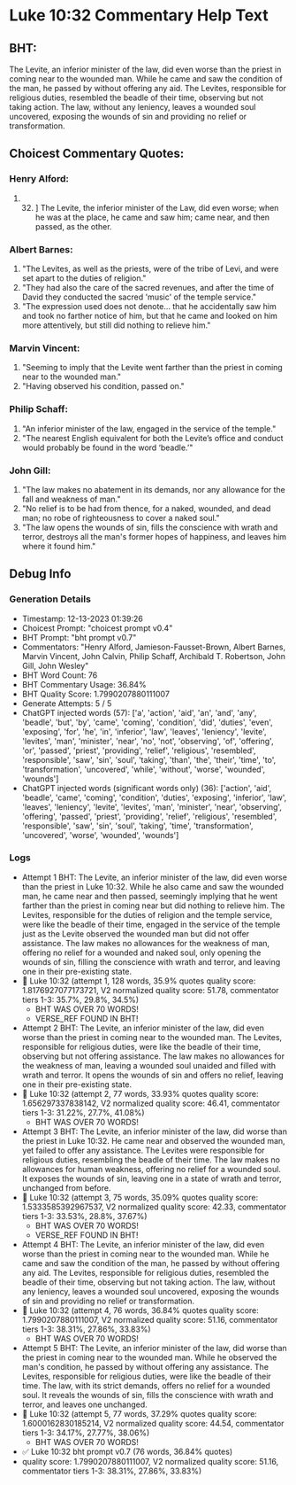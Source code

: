 # Luke 10:32 Commentary Help Text

## BHT:
The Levite, an inferior minister of the law, did even worse than the priest in coming near to the wounded man. While he came and saw the condition of the man, he passed by without offering any aid. The Levites, responsible for religious duties, resembled the beadle of their time, observing but not taking action. The law, without any leniency, leaves a wounded soul uncovered, exposing the wounds of sin and providing no relief or transformation.

## Choicest Commentary Quotes:
### Henry Alford:
1.  32. ] The Levite, the inferior minister of the Law, did even worse; when he was at the place, he came and saw him; came near, and then passed, as the other.


### Albert Barnes:
1. "The Levites, as well as the priests, were of the tribe of Levi, and were set apart to the duties of religion."
2. "They had also the care of the sacred revenues, and after the time of David they conducted the sacred 'music' of the temple service."
3. "The expression used does not denote... that he accidentally saw him and took no farther notice of him, but that he came and looked on him more attentively, but still did nothing to relieve him."

### Marvin Vincent:
1. "Seeming to imply that the Levite went farther than the priest in coming near to the wounded man." 
2. "Having observed his condition, passed on."

### Philip Schaff:
1. "An inferior minister of the law, engaged in the service of the temple."
2. "The nearest English equivalent for both the Levite’s office and conduct would probably be found in the word ‘beadle.’"

### John Gill:
1. "The law makes no abatement in its demands, nor any allowance for the fall and weakness of man."
2. "No relief is to be had from thence, for a naked, wounded, and dead man; no robe of righteousness to cover a naked soul."
3. "The law opens the wounds of sin, fills the conscience with wrath and terror, destroys all the man's former hopes of happiness, and leaves him where it found him."


## Debug Info
### Generation Details
- Timestamp: 12-13-2023 01:39:26
- Choicest Prompt: "choicest prompt v0.4"
- BHT Prompt: "bht prompt v0.7"
- Commentators: "Henry Alford, Jamieson-Fausset-Brown, Albert Barnes, Marvin Vincent, John Calvin, Philip Schaff, Archibald T. Robertson, John Gill, John Wesley"
- BHT Word Count: 76
- BHT Commentary Usage: 36.84%
- BHT Quality Score: 1.7990207880111007
- Generate Attempts: 5 / 5
- ChatGPT injected words (57):
	['a', 'action', 'aid', 'an', 'and', 'any', 'beadle', 'but', 'by', 'came', 'coming', 'condition', 'did', 'duties', 'even', 'exposing', 'for', 'he', 'in', 'inferior', 'law', 'leaves', 'leniency', 'levite', 'levites', 'man', 'minister', 'near', 'no', 'not', 'observing', 'of', 'offering', 'or', 'passed', 'priest', 'providing', 'relief', 'religious', 'resembled', 'responsible', 'saw', 'sin', 'soul', 'taking', 'than', 'the', 'their', 'time', 'to', 'transformation', 'uncovered', 'while', 'without', 'worse', 'wounded', 'wounds']
- ChatGPT injected words (significant words only) (36):
	['action', 'aid', 'beadle', 'came', 'coming', 'condition', 'duties', 'exposing', 'inferior', 'law', 'leaves', 'leniency', 'levite', 'levites', 'man', 'minister', 'near', 'observing', 'offering', 'passed', 'priest', 'providing', 'relief', 'religious', 'resembled', 'responsible', 'saw', 'sin', 'soul', 'taking', 'time', 'transformation', 'uncovered', 'worse', 'wounded', 'wounds']

### Logs
- Attempt 1 BHT: The Levite, an inferior minister of the law, did even worse than the priest in Luke 10:32. While he also came and saw the wounded man, he came near and then passed, seemingly implying that he went farther than the priest in coming near but did nothing to relieve him. The Levites, responsible for the duties of religion and the temple service, were like the beadle of their time, engaged in the service of the temple just as the Levite observed the wounded man but did not offer assistance. The law makes no allowances for the weakness of man, offering no relief for a wounded and naked soul, only opening the wounds of sin, filling the conscience with wrath and terror, and leaving one in their pre-existing state.
- 🔄 Luke 10:32 (attempt 1, 128 words, 35.9% quotes quality score: 1.8176927077173721, V2 normalized quality score: 51.78, commentator tiers 1-3: 35.7%, 29.8%, 34.5%) 
	- BHT WAS OVER 70 WORDS! 
	- VERSE_REF FOUND IN BHT!
- Attempt 2 BHT: The Levite, an inferior minister of the law, did even worse than the priest in coming near to the wounded man. The Levites, responsible for religious duties, were like the beadle of their time, observing but not offering assistance. The law makes no allowances for the weakness of man, leaving a wounded soul unaided and filled with wrath and terror. It opens the wounds of sin and offers no relief, leaving one in their pre-existing state.
- 🔄 Luke 10:32 (attempt 2, 77 words, 33.93% quotes quality score: 1.656297337838142, V2 normalized quality score: 46.41, commentator tiers 1-3: 31.22%, 27.7%, 41.08%) 
	- BHT WAS OVER 70 WORDS!
- Attempt 3 BHT: The Levite, an inferior minister of the law, did worse than the priest in Luke 10:32. He came near and observed the wounded man, yet failed to offer any assistance. The Levites were responsible for religious duties, resembling the beadle of their time. The law makes no allowances for human weakness, offering no relief for a wounded soul. It exposes the wounds of sin, leaving one in a state of wrath and terror, unchanged from before.
- 🔄 Luke 10:32 (attempt 3, 75 words, 35.09% quotes quality score: 1.5333585392967537, V2 normalized quality score: 42.33, commentator tiers 1-3: 33.53%, 28.8%, 37.67%) 
	- BHT WAS OVER 70 WORDS! 
	- VERSE_REF FOUND IN BHT!
- Attempt 4 BHT: The Levite, an inferior minister of the law, did even worse than the priest in coming near to the wounded man. While he came and saw the condition of the man, he passed by without offering any aid. The Levites, responsible for religious duties, resembled the beadle of their time, observing but not taking action. The law, without any leniency, leaves a wounded soul uncovered, exposing the wounds of sin and providing no relief or transformation.
- 🔄 Luke 10:32 (attempt 4, 76 words, 36.84% quotes quality score: 1.7990207880111007, V2 normalized quality score: 51.16, commentator tiers 1-3: 38.31%, 27.86%, 33.83%) 
	- BHT WAS OVER 70 WORDS!
- Attempt 5 BHT: The Levite, an inferior minister of the law, did worse than the priest in coming near to the wounded man. While he observed the man's condition, he passed by without offering any assistance. The Levites, responsible for religious duties, were like the beadle of their time. The law, with its strict demands, offers no relief for a wounded soul. It reveals the wounds of sin, fills the conscience with wrath and terror, and leaves one unchanged.
- 🔄 Luke 10:32 (attempt 5, 77 words, 37.29% quotes quality score: 1.6000162830185214, V2 normalized quality score: 44.54, commentator tiers 1-3: 34.17%, 27.77%, 38.06%) 
	- BHT WAS OVER 70 WORDS!
- ✅ Luke 10:32 bht prompt v0.7 (76 words, 36.84% quotes)
- quality score: 1.7990207880111007, V2 normalized quality score: 51.16, commentator tiers 1-3: 38.31%, 27.86%, 33.83%)